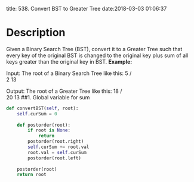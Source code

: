 title: 538. Convert BST to Greater Tree
date:2018-03-03 01:06:37

# Description
Given a Binary Search Tree (BST), convert it to a Greater Tree such that every key of the original BST is changed to the original key plus sum of all keys greater than the original key in BST.
**Example:**

Input: The root of a Binary Search Tree like this:
              5
            /   \
           2     13

Output: The root of a Greater Tree like this:
             18
            /   \
          20     13
##1. Global variable for sum
```python
def convertBST(self, root):
    self.curSum = 0
    
    def postorder(root):
        if root is None:
            return
        postorder(root.right)
        self.curSum += root.val
        root.val = self.curSum
        postorder(root.left)
    
    postorder(root)
    return root
```